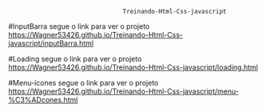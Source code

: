                                     Treinando-Html-Css-javascript

#InputBarra segue o link para ver o projeto https://Wagner53426.github.io/Treinando-Html-Css-javascript/inputBarra.html

#Loading segue o link para ver o projeto https://Wagner53426.github.io/Treinando-Html-Css-javascript/loading.html

#Menu-ícones segue o link para ver o projeto https://Wagner53426.github.io/Treinando-Html-Css-javascript/menu-%C3%ADcones.html
